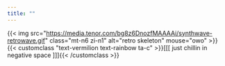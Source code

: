 ```yaml
---
title: ""
---
```

{{< img src="https://media.tenor.com/bg8z6DnozfMAAAAi/synthwave-retrowave.gif" class="mt-n6 zi-n1" alt="retro skeleton" mouse="owo" >}}
{{< customclass "text-vermilion text-rainbow ta-c" >}}[[[ just chillin in negative space ]]]{{< /customclass >}}
